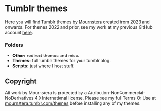 # Tumblr themes
Here you will find Tumblr themes by [Mournstera](https://mournstera.tumblr.com/) created from 2023 and onwards. For themes 2022 and prior, see my work at my previous GitHub account [here](https://github.com/flipsecph/themes).

### Folders
- **Other:** redirect themes and misc.
- **Themes:** full tumblr themes for your tumblr blog.
- **Scripts:** just where I host stuff.

## Copyright
All work by Mournstera is protected by a Attribution-NonCommercial-NoDerivatives 4.0 International license. Please see my full Terms Of Use at [mournstera.tumblr.com/themes](https://mournstera.tumblr.com/themes) before installing any of my themes.
